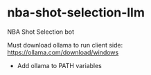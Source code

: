 # nba-shot-selection-llm
NBA Shot Selection bot

Must download ollama to run client side: https://ollama.com/download/windows
- Add ollama to PATH variables
